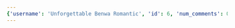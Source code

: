 ```yaml
---
{'username': 'Unforgettable Benwa Romantic', 'id': 6, 'num_comments': 0, 'posts': [{'preview': {'filepath': 'thumbs/7f7ef5577b6b4fcd80eac0725b9a6bff.png'}, 'id': 51}, {'preview': {'filepath': 'thumbs/c69af669863549a6adf3347444095343.jpg'}, 'id': 70}, {'preview': {'filepath': 'thumbs/febf5278ca8d467faaa5181abfb15498.png'}, 'id': 72}, {'preview': {'filepath': 'thumbs/a0959f24625e49ef94de217bc7f55e37.png'}, 'id': 82}, {'preview': {'filepath': 'thumbs/1f51bede7568441399a2fc0561c278c3.jpg'}, 'id': 86}], 'likes': [{'preview': {'filepath': 'thumbs/c94011bb91ed4de39ea83a50279408d4.jpg'}, 'id': 16}], 'comments': []}
---
```

    